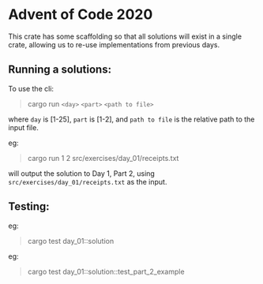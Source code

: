 # Advent of Code 2020

This crate has some scaffolding so that all solutions will exist in a single crate, allowing us to re-use
implementations from previous days.

## Running a solutions:
To use the cli:

> cargo run `<day>` `<part>` `<path to file>`

where `day` is [1-25], `part` is [1-2], and `path to file` is the relative path to the input file.

eg:

>cargo run 1 2 src/exercises/day_01/receipts.txt

will output the solution to Day 1, Part 2, using `src/exercises/day_01/receipts.txt` as the input.

## Testing:

eg:
> cargo test day_01::solution

eg:
> cargo test day_01::solution::test_part_2_example

